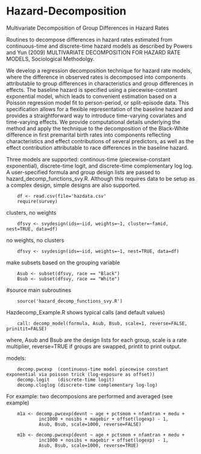 # Hazard-Decomposition
Multivariate Decomposition of Group Differences in Hazard Rates

Routines to decompose differences in hazard rates estimated from continuous-time and discrete-time hazard models as described by Powers and Yun (2009) MULTIVARIATE DECOMPOSITION FOR HAZARD RATE MODELS, Sociological Methodolgy. 

We develop a regression decomposition technique for hazard rate models, where the difference in observed rates is decomposed into components attributable to group differences in characteristics and group differences in effects. The baseline hazard is specified using a piecewise-constant exponential model, which leads to convenient estimation based on a Poisson regression model fit to person-period, or split-episode data. This specification allows for a flexible representation of the baseline hazard and provides a straightforward way to introduce time-varying covariates and time-varying effects. We provide computational details underlying the method and apply the technique to the decomposition of the Black-White difference in first premarital birth rates into components reflecting characteristics and effect contributions of several predictors, as well as the effect contribution attributable to race differences in the baseline hazard.

Three models are supported: continous-time (piecewise-constant exponential), discrete-time logit, and discrete-time complementary log log. A user-specified formula and group design lists are passed to hazard_decomp_functions_svy.R. Although this requires data to be setup as a complex design, simple designs are also supported.

        df <- read.csv(file='hazdata.csv'
        require(survey)

clusters, no weights 

        dfsvy <- svydesign(ids=~iid, weights=~1, cluster=~famid, nest=TRUE, data=df)

no weights, no clusters 

        dfsvy <- svydesign(ids=~iid, weights=~1, nest=TRUE, data=df)

make subsets based on the grouping variable

        Asub <- subset(dfsvy, race == "Black")
        Bsub <- subset(dfsvy, race == "White")

#source main subroutines

        source('hazard_decomp_functions_svy.R')

Hazdecomp_Example.R shows typical calls (and default values)

        call: decomp_model(formula, Asub, Bsub, scale=1, reverse=FALSE, prinitit=FALSE)

where, Asub and Bsub are the design lists for each group, scale is a rate multiplier, reverse=TRUE if groups are swapped, printit to print output.

models: 

        decomp.pwcexp  (continuous-time model piecewise constant exponential via poisson trick (log-exposure as offset))
        decomp.logit   (discrete-time logit)       
        decomp.cloglog (discrete-time complementary log-log)
        
For example: two decomposions are performed and averaged (see example)

        m1a <- decomp.pwcexp(devnt ~ age + pctsmom + nfamtran + medu + 
                inc1000 + nosibs + magebir + offset(logexp) - 1,
                Asub, Bsub, scale=1000, reverse=FALSE)
                    
        m1b <- decomp.pwcexp(devnt ~ age + pctsmom + nfamtran + medu + 
                inc1000 + nosibs + magebir + offset(logexp) - 1,
                Asub, Bsub, scale=1000, reverse=TRUE)




